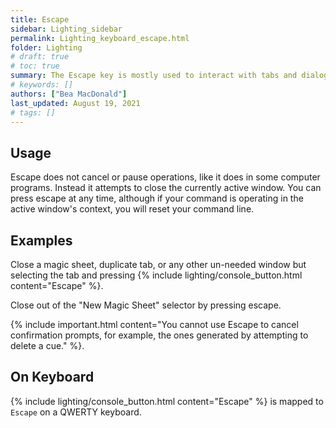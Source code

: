 ```yaml
---
title: Escape
sidebar: Lighting_sidebar
permalink: Lighting_keyboard_escape.html
folder: Lighting
# draft: true
# toc: true
summary: The Escape key is mostly used to interact with tabs and dialogs on the monitors 
# keywords: []
authors: ["Bea MacDonald"]
last_updated: August 19, 2021
# tags: []
---
```


## Usage
Escape does not cancel or pause operations, like it does in some computer programs. Instead it attempts to close the currently active window. You can press escape at any time, although if your command is operating in the active window's context, you will reset your command line.
## Examples
Close a magic sheet, duplicate tab, or any other un-needed window but selecting the tab and pressing {% include lighting/console_button.html content="Escape" %}.

Close out of the "New Magic Sheet" selector by pressing escape.

{% include important.html content="You cannot use Escape to cancel confirmation prompts, for example, the ones generated by attempting to delete a cue." %}.


## On Keyboard
{% include lighting/console_button.html content="Escape" %} is mapped to `Escape` on a QWERTY keyboard.